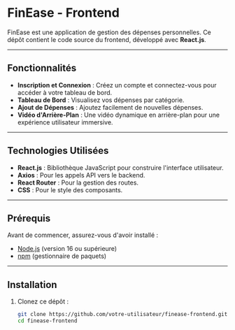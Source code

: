 # FinEase - Frontend

FinEase est une application de gestion des dépenses personnelles. Ce dépôt contient le code source du frontend, développé avec **React.js**.

---

## Fonctionnalités

- **Inscription et Connexion** : Créez un compte et connectez-vous pour accéder à votre tableau de bord.
- **Tableau de Bord** : Visualisez vos dépenses par catégorie.
- **Ajout de Dépenses** : Ajoutez facilement de nouvelles dépenses.
- **Vidéo d'Arrière-Plan** : Une vidéo dynamique en arrière-plan pour une expérience utilisateur immersive.

---

## Technologies Utilisées

- **React.js** : Bibliothèque JavaScript pour construire l'interface utilisateur.
- **Axios** : Pour les appels API vers le backend.
- **React Router** : Pour la gestion des routes.
- **CSS** : Pour le style des composants.

---

## Prérequis

Avant de commencer, assurez-vous d'avoir installé :

- [Node.js](https://nodejs.org/) (version 16 ou supérieure)
- [npm](https://www.npmjs.com/) (gestionnaire de paquets)

---

## Installation

1. Clonez ce dépôt :
   ```bash
   git clone https://github.com/votre-utilisateur/finease-frontend.git
   cd finease-frontend

